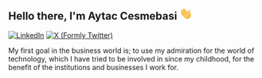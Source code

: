 <h2> Hello there, I'm Aytac Cesmebasi <img src="https://raw.githubusercontent.com/aytacesmebasi/aytacesmebasi/master/hi.gif" height="25px"></h2>

[ ![LinkedIn](https://img.shields.io/badge/LinkedIn-4682B4?style=for-the-badge&logo=linkedin&logoColor=white)](https://www.linkedin.com/in/aytacesmebasi) 
[ ![X (Formly Twitter)](https://img.shields.io/badge/-X/Twitter-000?logo=x&logoColor=white)](https://x.com/aytacesmebasi)

My first goal in the business world is; to use my admiration for the world of technology, which I have tried to be involved in since my childhood, for the benefit of the institutions and businesses I work for.
